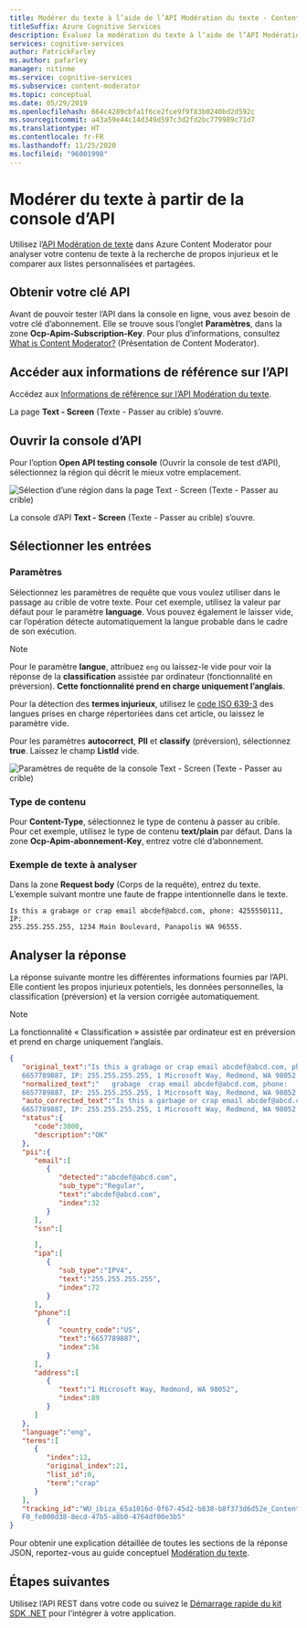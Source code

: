 ```yaml
---
title: Modérer du texte à l’aide de l’API Modération du texte - Content Moderator
titleSuffix: Azure Cognitive Services
description: Évaluez la modération du texte à l’aide de l’API Modération de texte dans la console en ligne.
services: cognitive-services
author: PatrickFarley
ms.author: pafarley
manager: nitinme
ms.service: cognitive-services
ms.subservice: content-moderator
ms.topic: conceptual
ms.date: 05/29/2019
ms.openlocfilehash: 664c4289cbfa1f6ce2fce9f9f83b0240bd2d592c
ms.sourcegitcommit: a43a59e44c14d349d597c3d2fd2bc779989c71d7
ms.translationtype: HT
ms.contentlocale: fr-FR
ms.lasthandoff: 11/25/2020
ms.locfileid: "96001998"
---
```

# <a name="moderate-text-from-the-api-console"></a>Modérer du texte à partir de la console d’API

Utilisez l’[API Modération de texte](https://westus.dev.cognitive.microsoft.com/docs/services/57cf753a3f9b070c105bd2c1/operations/57cf753a3f9b070868a1f66f) dans Azure Content Moderator pour analyser votre contenu de texte à la recherche de propos injurieux et le comparer aux listes personnalisées et partagées.

## <a name="get-your-api-key"></a>Obtenir votre clé API

Avant de pouvoir tester l’API dans la console en ligne, vous avez besoin de votre clé d’abonnement. Elle se trouve sous l’onglet **Paramètres**, dans la zone **Ocp-Apim-Subscription-Key**. Pour plus d’informations, consultez [What is Content Moderator?](overview.md) (Présentation de Content Moderator).

## <a name="navigate-to-the-api-reference"></a>Accéder aux informations de référence sur l’API

Accédez aux [Informations de référence sur l’API Modération du texte](https://westus.dev.cognitive.microsoft.com/docs/services/57cf753a3f9b070c105bd2c1/operations/57cf753a3f9b070868a1f66f). 

  La page **Text - Screen** (Texte - Passer au crible) s’ouvre.

## <a name="open-the-api-console"></a>Ouvrir la console d’API

Pour l’option **Open API testing console** (Ouvrir la console de test d’API), sélectionnez la région qui décrit le mieux votre emplacement. 

  ![Sélection d’une région dans la page Text - Screen (Texte - Passer au crible)](images/test-drive-region.png)

  La console d’API **Text - Screen** (Texte - Passer au crible) s’ouvre.

## <a name="select-the-inputs"></a>Sélectionner les entrées

### <a name="parameters"></a>Paramètres

Sélectionnez les paramètres de requête que vous voulez utiliser dans le passage au crible de votre texte. Pour cet exemple, utilisez la valeur par défaut pour le paramètre **language**. Vous pouvez également le laisser vide, car l’opération détecte automatiquement la langue probable dans le cadre de son exécution.

> [!NOTE]
> Pour le paramètre **langue**, attribuez `eng` ou laissez-le vide pour voir la réponse de la **classification** assistée par ordinateur (fonctionnalité en préversion). **Cette fonctionnalité prend en charge uniquement l’anglais**.
>
> Pour la détection des **termes injurieux**, utilisez le [code ISO 639-3](http://www-01.sil.org/iso639-3/codes.asp) des langues prises en charge répertoriées dans cet article, ou laissez le paramètre vide.

Pour les paramètres **autocorrect**, **PII** et **classify** (préversion), sélectionnez **true**. Laissez le champ **ListId** vide.

  ![Paramètres de requête de la console Text - Screen (Texte - Passer au crible)](images/text-api-console-inputs.PNG)

### <a name="content-type"></a>Type de contenu

Pour **Content-Type**, sélectionnez le type de contenu à passer au crible. Pour cet exemple, utilisez le type de contenu **text/plain** par défaut. Dans la zone **Ocp-Apim-abonnement-Key**, entrez votre clé d’abonnement.

### <a name="sample-text-to-scan"></a>Exemple de texte à analyser

Dans la zone **Request body** (Corps de la requête), entrez du texte. L’exemple suivant montre une faute de frappe intentionnelle dans le texte.

```
Is this a grabage or crap email abcdef@abcd.com, phone: 4255550111, IP: 
255.255.255.255, 1234 Main Boulevard, Panapolis WA 96555.
```

## <a name="analyze-the-response"></a>Analyser la réponse

La réponse suivante montre les différentes informations fournies par l’API. Elle contient les propos injurieux potentiels, les données personnelles, la classification (préversion) et la version corrigée automatiquement.

> [!NOTE]
> La fonctionnalité « Classification » assistée par ordinateur est en préversion et prend en charge uniquement l’anglais.

```json
{
   "original_text":"Is this a grabage or crap email abcdef@abcd.com, phone: 
   6657789887, IP: 255.255.255.255, 1 Microsoft Way, Redmond, WA 98052.",
   "normalized_text":"   grabage  crap email abcdef@abcd.com, phone: 
   6657789887, IP: 255.255.255.255, 1 Microsoft Way, Redmond, WA 98052.",
   "auto_corrected_text":"Is this a garbage or crap email abcdef@abcd.com, phone: 
   6657789887, IP: 255.255.255.255, 1 Microsoft Way, Redmond, WA 98052.",
   "status":{
      "code":3000,
      "description":"OK"
   },
   "pii":{
      "email":[
         {
            "detected":"abcdef@abcd.com",
            "sub_type":"Regular",
            "text":"abcdef@abcd.com",
            "index":32
         }
      ],
      "ssn":[

      ],
      "ipa":[
         {
            "sub_type":"IPV4",
            "text":"255.255.255.255",
            "index":72
         }
      ],
      "phone":[
         {
            "country_code":"US",
            "text":"6657789887",
            "index":56
         }
      ],
      "address":[
         {
            "text":"1 Microsoft Way, Redmond, WA 98052",
            "index":89
         }
      ]
   },
   "language":"eng",
   "terms":[
      {
         "index":12,
         "original_index":21,
         "list_id":0,
         "term":"crap"
      }
   ],
   "tracking_id":"WU_ibiza_65a1016d-0f67-45d2-b838-b8f373d6d52e_ContentModerator.
   F0_fe000d38-8ecd-47b5-a8b0-4764df00e3b5"
}
```

Pour obtenir une explication détaillée de toutes les sections de la réponse JSON, reportez-vous au guide conceptuel [Modération du texte](text-moderation-api.md).

## <a name="next-steps"></a>Étapes suivantes

Utilisez l’API REST dans votre code ou suivez le [Démarrage rapide du kit SDK .NET](./client-libraries.md?pivots=programming-language-csharp%253fpivots%253dprogramming-language-csharp) pour l’intégrer à votre application.